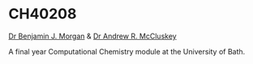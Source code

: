 # CH40208

[Dr Benjamin J. Morgan](https://github.com/bjmorgan) & [Dr Andrew R. McCluskey](https://github.com/arm61)

A final year Computational Chemistry module at the University of Bath. 

